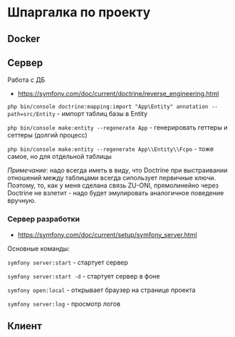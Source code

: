 # Шпаргалка по проекту

## Docker

## Сервер

Работа с ДБ

- https://symfony.com/doc/current/doctrine/reverse_engineering.html

``php bin/console doctrine:mapping:import "App\Entity" annotation --path=src/Entity`` - импорт таблиц базы в Entity

``php bin/console make:entity --regenerate App`` - генерировать геттеры и сеттеры (долгий процесс)

``php bin/console make:entity --regenerate App\\Entity\\Fcpo`` - тоже самое, но для отдельной таблицы

*Примечание*: надо всегда иметь в виду, что Doctrine при выстраивании отношений между таблицами всегда сипользует
первичные ключи. Поэтому, то, как у меня сделана связь ZU-ONI, прямолинейно через Doctrine не взлетит - надо будет
эмулировать аналогичное поведение вручную.

### Сервер разработки

- https://symfony.com/doc/current/setup/symfony_server.html

Основные команды:

`symfony server:start` - стартует сервер

`symfony server:start -d` - стартует сервер в фоне

`symfony open:local` - открывает браузер на странице проекта

`symfony server:log` - просмотр логов

## Клиент

